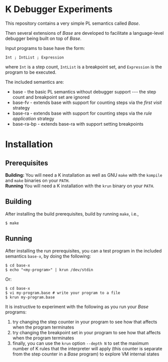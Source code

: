 # K Debugger Experiments

This repository contains a very simple PL semantics called _Base_.

Then several extensions of _Base_ are developed to facilitate a language-level debugger being built on top of _Base_.

Input programs to base have the form:

```
Int ; IntList ; Expression
```

where `Int` is a step count, `IntList` is a breakpoint set, and `Expression` is the program to be executed.

The included semantics are:

-   base       - the basic PL semantics without debugger support --- the step count and breakpoint set are ignored
-   base-fv    - extends base with support for counting steps via the _first visit_ strategy
-   base-ra    - extends base with support for counting steps via the _rule application_ strategy
-   base-ra-bp - extends base-ra with support setting breakpoints

# Installation

## Prerequisites

**Building:** You will need a K installation as well as GNU `make` with the `kompile` and `make` binaries on your `PATH`.  
**Running** You will need a K installation with the `krun` binary on your `PATH`.

## Building

After installing the build prerequisites, build by running `make`, i.e.,

```
$ make
```

## Running

After installing the run prerequisites, you can a test program in the included semantics `base-x`, by doing the following:

```
$ cd base-x
$ echo "<my-program>" | krun /dev/stdin
```

Or:

```
$ cd base-x
$ vi my-program.base # write your program to a file
$ krun my-program.base
```

It is instructive to experiment with the following as you run your _Base_ programs:

1.  try changing the step counter in your program to see how that affects when the program terminates
2.  try changing the breakpoint set in your program to see how that affects when the program terminates
3.  finally, you can use the `krun` option `--depth N` to set the maximum number of K rules that the interpreter will apply (this counter is separate from the step counter in a _Base_ program) to explore VM internal states
